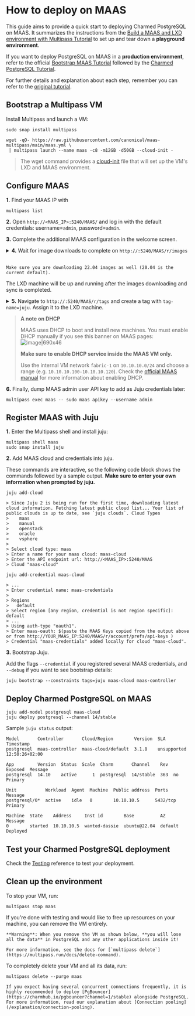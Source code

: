 # How to deploy on MAAS

This guide aims to provide a quick start to deploying Charmed PostgreSQL on MAAS. It summarizes the instructions from the [Build a MAAS and LXD environment with Multipass Tutorial](https://discourse.maas.io/t/5360) to set up and tear down a **playground environment**.

If you want to deploy PostgreSQL on MAAS in a **production environment**, refer to the official [Bootstrap MAAS Tutorial](https://maas.io/docs/tutorial-bootstrapping-maas) followed by the [Charmed PostgreSQL Tutorial](/tutorial/index).

For further details and explanation about each step, remember you can refer to the [original tutorial](https://discourse.maas.io/t/5360). 

## Bootstrap a Multipass VM

Install Multipass and launch a VM:
```shell
sudo snap install multipass

wget -qO- https://raw.githubusercontent.com/canonical/maas-multipass/main/maas.yml \
 | multipass launch --name maas -c8 -m12GB -d50GB --cloud-init -
```
> The wget command provides a [cloud-init](https://github.com/canonical/maas-multipass/blob/main/maas.yml) file that will set up the VM's LXD and MAAS environment.

## Configure MAAS

**1.** Find your MAAS IP with
```shell
multipass list
```

**2.** Open `http://<MAAS_IP>:5240/MAAS/` and log in with the default credentials: username=`admin`, password=`admin`.

**3.** Complete the additional MAAS configuration in the welcome screen.


<details>
<summary><b>4.</b> Wait for image downloads to complete on <code>http://<MAAS_IP>:5240/MAAS/r/images</code> </summary>

[![Screenshot from 2024-04-12 12-48-40](upload://kyNPhsHr7GHyFouEpp7sxPytb6g.png)](https://assets.ubuntu.com/v1/901aa34b-image_downloads.png)
</details>
</br>

```{note}
Make sure you are downloading 22.04 images as well (20.04 is the current default).
```

The LXD machine will be up and running after the images downloading and sync is completed.
<details>
<summary><b>5.</b> Navigate to  <code>http://<MASS_IP>:5240/MAAS/r/tags</code> and create a tag with <code>tag-name=juju</code>. Assign it to the LXD machine. </summary>

[![Screenshot from 2024-04-12 12-51-30](upload://44dY32yFYSybmvypdEgDtj0lFid.png)](https://assets.ubuntu.com/v1/1c82f803-tags.png)
</details>

> **A note on DHCP**
>
> MAAS uses DHCP to boot and install new machines. You must enable DHCP manually if you see this banner on MAAS pages:
![image|690x46](upload://g458TLPPqGIISCFHKdfUwXRepeZ.png)
>
> **Make sure to enable DHCP service inside the MAAS VM only.**
>
 >Use the internal VM network `fabric-1` on `10.10.10.0/24` and choose a range (e.g. `10.10.10.100-10.10.10.120`). Check the [official MAAS manual](https://maas.io/docs/enabling-dhcp) for more information about enabling DHCP.


**6.** Finally, dump MAAS admin user API key to add as Juju credentials later:
```shell
multipass exec maas -- sudo maas apikey --username admin
```

## Register MAAS with Juju

**1.** Enter the Multipass shell and install juju:
```shell
multipass shell maas
sudo snap install juju
```
**2.** Add MAAS cloud and credentials into juju. 

These commands are interactive, so the following code block shows the commands followed by a sample output. **Make sure to enter your own information when prompted by juju.**
```shell
juju add-cloud

> Since Juju 2 is being run for the first time, downloading latest cloud information. Fetching latest public cloud list... Your list of public clouds is up to date, see `juju clouds`. Cloud Types
>    maas
>    manual
>    openstack
>    oracle
>    vsphere
> 
> Select cloud type: maas
> Enter a name for your maas cloud: maas-cloud 
> Enter the API endpoint url: http://<MAAS_IP>:5240/MAAS
> Cloud "maas-cloud" 
```
```shell
juju add-credential maas-cloud 

> ...
> Enter credential name: maas-credentials
> 
> Regions
>   default
> Select region [any region, credential is not region specific]: default
> ...
> Using auth-type "oauth1". 
> Enter maas-oauth: $(paste the MAAS Keys copied from the output above or from http://YOUR_MAAS_IP:5240/MAAS/r/account/prefs/api-keys ) 
> Credential "maas-credentials" added locally for cloud "maas-cloud".
```

**3.** Bootstrap Juju. 

Add the flags `--credential` if you registered several MAAS credentials, and `--debug` if you want to see bootstrap details:
```shell
juju bootstrap --constraints tags=juju maas-cloud maas-controller
```

## Deploy Charmed PostgreSQL on MAAS
```shell
juju add-model postgresql maas-cloud
juju deploy postgresql --channel 14/stable
```

Sample `juju status` output:
```shell
Model       Controller       Cloud/Region        Version  SLA          Timestamp
postgresql  maas-controller  maas-cloud/default  3.1.8    unsupported  12:50:26+02:00

App         Version  Status  Scale  Charm       Channel    Rev  Exposed  Message
postgresql  14.10    active      1  postgresql  14/stable  363  no       Primary

Unit           Workload  Agent  Machine  Public address  Ports     Message
postgresql/0*  active    idle   0        10.10.10.5      5432/tcp  Primary

Machine  State    Address     Inst id        Base          AZ       Message
0        started  10.10.10.5  wanted-dassie  ubuntu@22.04  default  Deployed
```

## Test your Charmed PostgreSQL deployment

Check the [Testing](/reference/software-testing) reference to test your deployment.

## Clean up the environment
To stop your VM, run: 
```shell
multipass stop maas
```
If you're done with testing and would like to free up resources on your machine, you can remove the VM entirely.

```{caution}
**Warning**: When you remove the VM as shown below, **you will lose all the data** in PostgreSQL and any other applications inside it! 

For more information, see the docs for [`multipass delete`](https://multipass.run/docs/delete-command).
```

To completely delete your VM and all its data, run:
```shell
multipass delete --purge maas
```

```{note}
If you expect having several concurrent connections frequently, it is highly recommended to deploy [PgBouncer](https://charmhub.io/pgbouncer?channel=1/stable) alongside PostgreSQL. For more information, read our explanation about [Connection pooling](/explanation/connection-pooling).
```

